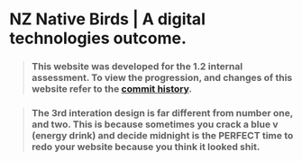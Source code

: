 # NZ Native Birds | A digital technologies outcome.
>### This website was developed for the 1.2 internal assessment. To view the progression, and changes of this website refer to the [commit history](https://github.com/myliverisfailing/myliverisfailing.github.io/commits/main/).

>### The 3rd interation design is far different from number one, and two. This is because sometimes you crack a blue v (energy drink) and decide midnight is the PERFECT time to redo your website because you think it looked shit. 
